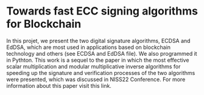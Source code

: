 # Towards fast ECC signing algorithms for Blockchain
In this projet, we present the two digital signature algorithms, ECDSA and EdDSA, which are most used in applications based on blockchain technology and others (see ECDSA and EdDSA file). We also programmed it in Pythton.
This work is a sequel to the paper in which the most effective scalar multiplication and modular multiplicative inverse algorithms for speeding up the signature and verification processes of the two algorithms were presented, which was discussed in NISS22 Conference.
For more information about this paper visit this link.
